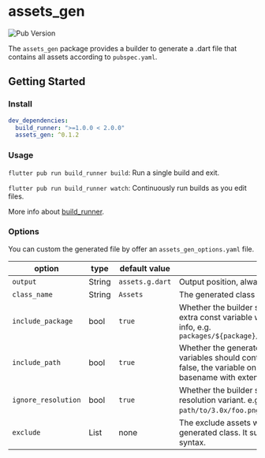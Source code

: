 # assets_gen

![[Pub Version](https://pub.dev/packages/assets_gen)](https://img.shields.io/pub/v/assets_gen)

The `assets_gen` package provides a builder to generate a .dart file that contains all assets according to `pubspec.yaml`.

## Getting Started

### Install

```yaml
dev_dependencies:
  build_runner: ">=1.0.0 < 2.0.0"
  assets_gen: ^0.1.2
```

### Usage

`flutter pub run build_runner build`: Run a single build and exit.

`flutter pub run build_runner watch`: Continuously run builds as you edit files.

More info about [build_runner](https://pub.dev/packages/build_runner).

### Options

You can custom the generated file by offer an `assets_gen_options.yaml` file.  

| option              | type         | default value   |                                                              |
| ------------------- | ------------ | --------------- | ------------------------------------------------------------ |
| `output`            | String       | `assets.g.dart` | Output position, always under `lib/`.                        |
| `class_name`        | String       | `Assets`        | The generated class name.                                    |
| `include_package`   | bool         | `true`         | Whether the builder should generate extra const variable with package info, e.g. `packages/${package}/path/to/img.png` |
| `include_path`      | bool         | `true`          | Whether the generated const variables should contains path. If false, the variable only contains asset basename with extension. |
| `ignore_resolution` | bool         | `true`          | Whether the builder should ignore resolution variant. e.g. `path/to/3.0x/foo.png` will be ignored. |
| `exclude`           | List<String> | none            | The exclude assets will be ignored in generated class. It supports [glob](https://github.com/dart-lang/glob) syntax. |

